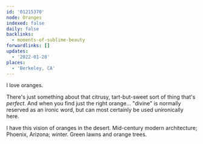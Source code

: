 ```yaml
---
id: '01215370'
node: Oranges
indexed: false
daily: false
backlinks:
  - moments-of-sublime-beauty
forwardlinks: []
updates:
  - '2022-01-28'
places:
  - 'Berkeley, CA'
---
```

I love oranges. 

There's just something about that citrusy, tart-but-sweet sort of thing that's *perfect*. And when you find just the right orange... "divine" is normally reserved as an ironic word, but can most certainly be used unironically here. 

I have this vision of oranges in the desert. Mid-century modern architecture; Phoenix, Arizona; winter. Green lawns and orange trees. 



